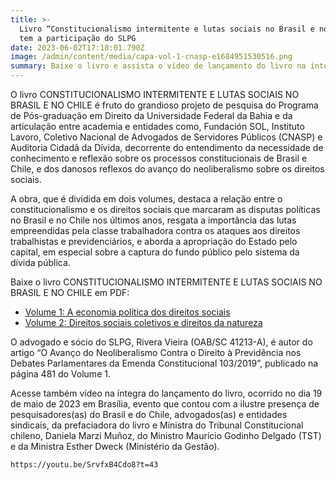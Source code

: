 ```yaml
---
title: >-
  Livro “Constitucionalismo intermitente e lutas sociais no Brasil e no Chile”
  tem a participação do SLPG
date: 2023-06-02T17:18:01.790Z
image: /admin/content/media/capa-vol-1-cnasp-e1684951530516.png
summary: Baixe o livro e assista o vídeo de lançamento do livro na íntegra.
---
```

O livro  CONSTITUCIONALISMO INTERMITENTE E LUTAS SOCIAIS NO BRASIL E NO CHILE é fruto do grandioso projeto de pesquisa do Programa de Pós-graduação em Direito da Universidade Federal da Bahia e da articulação entre academia e entidades como, Fundación SOL, Instituto Lavoro, Coletivo Nacional de Advogados de Servidores Públicos (CNASP) e Auditoria Cidadã da Dívida, decorrente do entendimento da necessidade de conhecimento e reflexão sobre os processos constitucionais de Brasil e Chile, e dos danosos reflexos do avanço do neoliberalismo sobre os direitos sociais. 

A obra, que é dividida em dois volumes, destaca a relação entre o constitucionalismo e os direitos sociais que marcaram as disputas políticas no Brasil e no Chile nos últimos anos, resgata a importância das lutas empreendidas pela classe trabalhadora contra os ataques aos direitos trabalhistas e previdenciários, e aborda a apropriação do Estado pelo capital, em especial sobre a captura do fundo público pelo sistema da dívida pública.

Baixe o livro CONSTITUCIONALISMO INTERMITENTE E LUTAS SOCIAIS NO BRASIL E NO CHILE em PDF: 

* [Volume 1: A economia política dos direitos sociais](https://cnasp.adv.br/cnasp/wp-content/uploads/2023/05/Constitucionalismo_Intermitente_e_Lutas.pdf)
* [Volume 2: Direitos sociais coletivos e direitos da natureza](https://cnasp.adv.br/constitucionalismo-intermitente-e-lutas-sociais-no-brasil-e-no-chile-vol-2/)

O advogado e sócio do SLPG, Rivera Vieira (OAB/SC 41213-A), é autor do artigo “O Avanço do Neoliberalismo Contra o Direito à Previdência nos Debates Parlamentares da Emenda Constitucional 103/2019”, publicado na página 481 do Volume 1.

Acesse também vídeo na íntegra do lançamento do livro, ocorrido no dia 19 de maio de 2023 em Brasília, evento que contou com a ilustre presença de pesquisadores(as) do Brasil e do Chile, advogados(as) e entidades sindicais, da prefaciadora do livro e Ministra do Tribunal Constitucional chileno, Daniela Marzi Muñoz, do Ministro Maurício Godinho Delgado (TST) e da Ministra Esther Dweck (Ministério da Gestão).

```youtube
https://youtu.be/SrvfxB4Cdo8?t=43 
```

